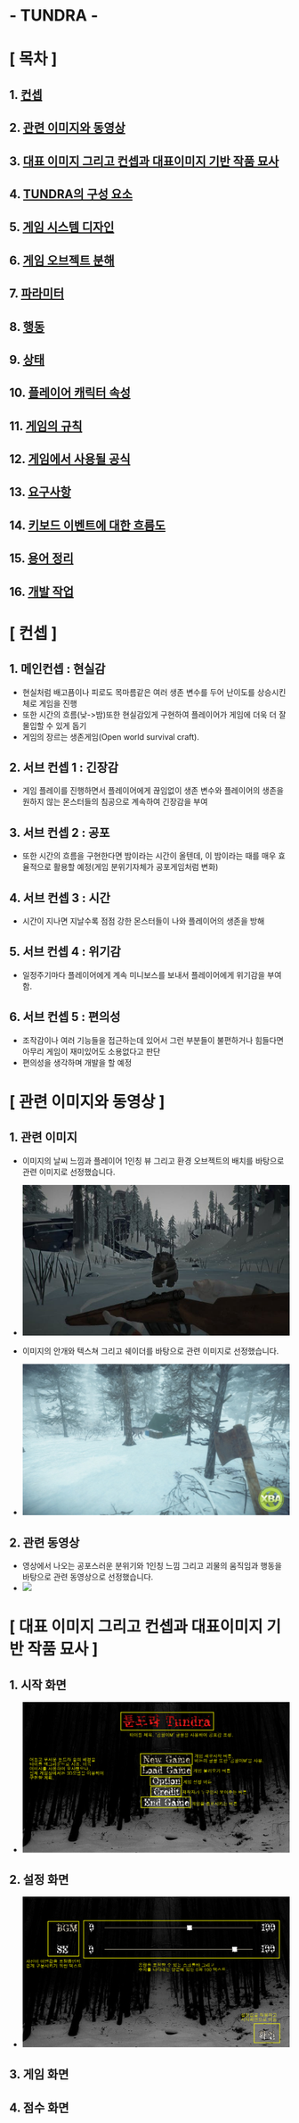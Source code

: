 # - TUNDRA -  

# [ 목차 ]
## 1. [컨셉](#1)
## 2. [관련 이미지와 동영상](#2)
## 3. [대표 이미지 그리고 컨셉과 대표이미지 기반 작품 묘사](#3)
## 4. [TUNDRA의 구성 요소](#4)
## 5. [게임 시스템 디자인](#5)
## 6. [게임 오브젝트 분해](#6)
## 7. [파라미터](#7)
## 8. [행동](#8)
## 9. [상태](#9)
## 10. [플레이어 캐릭터 속성](#10)
## 11. [게임의 규칙](#11)
## 12. [게임에서 사용될 공식](#12)
## 13. [요구사항](#13)
## 14. [키보드 이벤트에 대한 흐름도](#14)
## 15. [용어 정리](#15)
## 16. [개발 작업](#16)

# [ 컨셉 ] <a name='1'></a>
## 1. 메인컨셉 : 현실감
- 현실처럼 배고픔이나 피로도 목마름같은 여러 생존 변수를 두어
난이도를 상승시킨체로 게임을 진행<br />
- 또한 시간의 흐름(낮->밤)또한 현실감있게 구현하여 플레이어가
게임에 더욱 더 잘 몰입할 수 있게 돕기<br />
- 게임의 장르는 생존게임(Open world survival craft).<br />

## 2. 서브 컨셉 1 : 긴장감
- 게임 플레이를 진행하면서 플레이어에게 끊임없이 생존 변수와
플레이어의 생존을 원하지 않는 몬스터들의 침공으로 계속하여
긴장감을 부여<br />

## 3. 서브 컨셉 2 : 공포
- 또한 시간의 흐름을 구현한다면 밤이라는 시간이 올텐데, 이
밤이라는 때를 매우 효율적으로 활용할 예정(게임 분위기자체가
공포게임처럼 변화)<br />

## 4. 서브 컨셉 3 : 시간
- 시간이 지나면 지날수록 점점 강한 몬스터들이 나와 플레이어의
생존을 방해<br />

## 5. 서브 컨셉 4 : 위기감
- 일정주기마다 플레이어에게 계속 미니보스를 보내서
플레이어에게 위기감을 부여함.<br />

## 6. 서브 컨셉 5 : 편의성
- 조작감이나 여러 기능들을 접근하는데 있어서 그런 부분들이
불편하거나 힘들다면 아무리 게임이 재미있어도 소용없다고
판단<br />
- 편의성을 생각하며 개발을 할 예정<br />

# [ 관련 이미지와 동영상 ]<a name='2'></a>
## 1. 관련 이미지
- 이미지의 날씨 느낌과 플레이어 1인칭 뷰 그리고 환경 오브젝트의 배치를 바탕으로 관련 이미지로 선정했습니다.
- <img src="img/tundraConcpetImage1.jpg">

- 이미지의 안개와 텍스쳐 그리고 쉐이더를 바탕으로 관련 이미지로 선정했습니다.
- <img src="img/tundraConcpetImage2.jpg">

## 2. 관련 동영상
- 영상에서 나오는 공포스러운 분위기와 1인칭 느낌 그리고 괴물의 움직임과 행동을 바탕으로 관련 동영상으로 선정했습니다.
- [![](http://img.youtube.com/vi/pXZo8EE7X7M/0.jpg)](http://www.youtube.com/watch?v=pXZo8EE7X7M "tundraConceptVideo")

# [ 대표 이미지 그리고 컨셉과 대표이미지 기반 작품 묘사 ]<a name='3'></a>
## 1. 시작 화면
- <img src="img/tundraImage.png">
## 2. 설정 화면
- <img src="img/tundraSetting.png">
## 3. 게임 화면
## 4. 점수 화면
